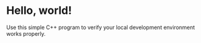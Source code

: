 # Hello, world!

Use this simple C++ program to verify your local development environment works properly.
